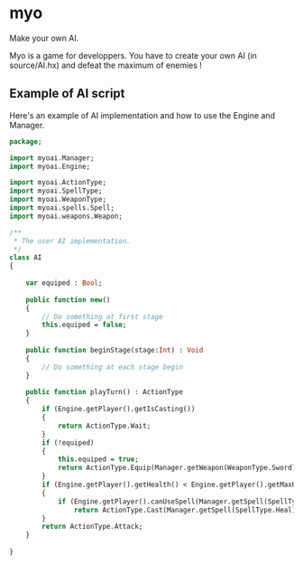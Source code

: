 # myo
Make your own AI.

Myo is a game for developpers. You have to create your own AI (in source/AI.hx) and defeat the maximum of enemies !

## Example of AI script
Here's an example of AI implementation and how to use the Engine and Manager.
```haxe
package;

import myoai.Manager;
import myoai.Engine;

import myoai.ActionType;
import myoai.SpellType;
import myoai.WeaponType;
import myoai.spells.Spell;
import myoai.weapons.Weapon;

/**
 * The user AI implementation.
 */
class AI 
{
	
	var equiped : Bool;
	
	public function new()
	{
		// Do something at first stage
		this.equiped = false;
	}
	
	public function beginStage(stage:Int) : Void
	{
		// Do something at each stage begin
	}
	
	public function playTurn() : ActionType
	{
		if (Engine.getPlayer().getIsCasting())
		{
			return ActionType.Wait;
		}
		if (!equiped)
		{
			this.equiped = true;
			return ActionType.Equip(Manager.getWeapon(WeaponType.Sword), Manager.getWeapon(WeaponType.Sword));
		}
		if (Engine.getPlayer().getHealth() < Engine.getPlayer().getMaxHealth() / 4)
		{
			if (Engine.getPlayer().canUseSpell(Manager.getSpell(SpellType.Heal)))
				return ActionType.Cast(Manager.getSpell(SpellType.Heal), Engine.getPlayer());
		}
		return ActionType.Attack;
	}
	
}
```
